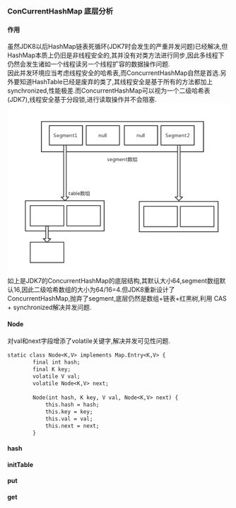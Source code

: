 ### ConCurrentHashMap 底层分析

#### 作用
虽然JDK8以后HashMap链表死循环(JDK7时会发生的严重并发问题)已经解决,但HashMap本质上仍旧是非线程安全的,其并没有对类方法进行同步,因此多线程下仍然会发生诸如一个线程读另一个线程扩容的数据操作问题.  
因此并发环境应当考虑线程安全的哈希表,而ConcurrentHashMap自然是首选.另外要知道HashTable已经是废弃的类了,其线程安全是基于所有的方法都加上synchronized,性能极差.而ConcurrentHashMap可以视为一个二级哈希表(JDK7),线程安全基于分段锁,进行读取操作并不会阻塞.  
![二级哈希表](https://raw.githubusercontent.com/MelloChan/java-interview/master/image/ConCurrentHashMap.png)    
如上是JDK7的ConcurrentHashMap的底层结构,其默认大小64,segment数组默认16,因此二级哈希数组的大小为64/16=4.但JDK8重新设计了ConcurrentHashMap,抛弃了segment,底层仍然是数组+链表+红黑树,利用 CAS + synchronized解决并发问题.

#### Node  

对val和next字段增添了volatile关键字,解决并发可见性问题.
```
static class Node<K,V> implements Map.Entry<K,V> {
        final int hash;
        final K key;
        volatile V val;
        volatile Node<K,V> next;

        Node(int hash, K key, V val, Node<K,V> next) {
            this.hash = hash;
            this.key = key;
            this.val = val;
            this.next = next;
        }
```

#### hash  


#### initTable

#### put

#### get

#### 

